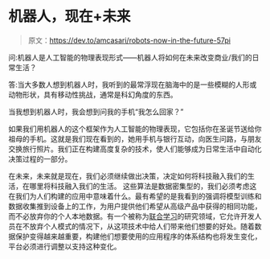 # 机器人，现在+未来

> 原文：<https://dev.to/amcasari/robots-now-in-the-future-57pi>

问:机器人是人工智能的物理表现形式——机器人将如何在未来改变商业/我们的日常生活？

答:当大多数人想到机器人时，我听到的最常浮现在脑海中的是一些模糊的人形或动物形状，具有移动性挑战，通常是科幻角度的东西。

当我想到机器人时，我会想到问我的手机“我怎么回家？”

如果我们用机器人的这个框架作为人工智能的物理表现，它包括你在圣诞节送给你祖母的手机。这就是我们现在看到的，她用手机与银行互动，向医生问路，与朋友交换旅行照片。我们正在构建高度复杂的技术，使人们能够成为日常生活中自动化决策过程的一部分。

在未来，未来就是现在，我们必须继续做出决策，决定如何将科技融入我们的生活，在哪里将科技融入我们的生活。
这些算法是数据密集型的，我们必须考虑这在我们为人们构建的应用中意味着什么。最有希望的是我看到的强调将模型训练和数据收集推到设备上的工作，为用户提供他们希望从高级产品中获得的相同功能，而不必放弃你的个人本地数据。有一个被称为[联合学习](https://www.tensorflow.org/federated/federated_learning)的研究领域，它允许开发人员在不放弃个人模式的情况下，从这项技术中给人们带来他们想要的好处。随着数据保护变得越来越重要，构建他们想要使用的应用程序的体系结构也将发生变化，平台必须进行调整以支持这种变化。